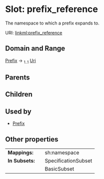 
# Slot: prefix_reference


The namespace to which a prefix expands to.

URI: [linkml:prefix_reference](https://w3id.org/linkml/prefix_reference)


## Domain and Range

[Prefix](Prefix.md) &#8594;  <sub>1..1</sub> [Uri](types/Uri.md)

## Parents


## Children


## Used by

 * [Prefix](Prefix.md)

## Other properties

|  |  |  |
| --- | --- | --- |
| **Mappings:** | | sh:namespace |
| **In Subsets:** | | SpecificationSubset |
|  | | BasicSubset |

